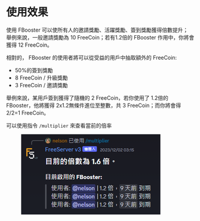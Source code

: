 # 使用效果

使用 FBooster 可以使所有人的邀請獎勵、活躍獎勵、簽到獎勵獲得倍數提升；\
舉例來說，一般邀請獎勵為 10 FreeCoin；若有1.2倍的 FBooster 作用中，你將會獲得 12 FreeCoin。

相對的， FBooster 的使用者將可以從受益的用戶中抽取額外的 FreeCoin:

* 50%的簽到獎勵
* 8 FreeCoin / 升級獎勵
* 3 FreeCoin / 邀請獎勵

舉例來說，某用戶簽到獲得了隨機的 2 FreeCoin，若你使用了 1.2倍的 FBooster，他將獲得 2x1.2無條件進位至整數，共 3 FreeCoin；而你將會得 2/2=1 FreeCoin。

可以使用指令 `/multiplier` 來查看當前的倍率

<figure><img src="../../.gitbook/assets/image (74).png" alt=""><figcaption></figcaption></figure>
